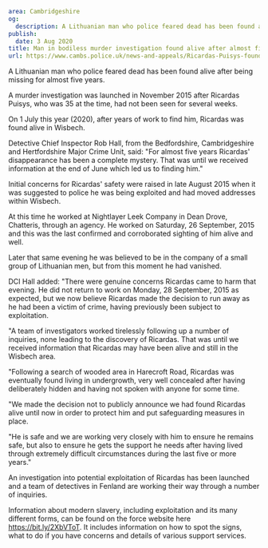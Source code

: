 ```yaml
area: Cambridgeshire
og:
  description: A Lithuanian man who police feared dead has been found alive after being missing for almost five years.
publish:
  date: 3 Aug 2020
title: Man in bodiless murder investigation found alive after almost five years
url: https://www.cambs.police.uk/news-and-appeals/Ricardas-Puisys-found
```

A Lithuanian man who police feared dead has been found alive after being missing for almost five years.

A murder investigation was launched in November 2015 after Ricardas Puisys, who was 35 at the time, had not been seen for several weeks.

On 1 July this year (2020), after years of work to find him, Ricardas was found alive in Wisbech.

Detective Chief Inspector Rob Hall, from the Bedfordshire, Cambridgeshire and Hertfordshire Major Crime Unit, said: "For almost five years Ricardas' disappearance has been a complete mystery. That was until we received information at the end of June which led us to finding him."

Initial concerns for Ricardas' safety were raised in late August 2015 when it was suggested to police he was being exploited and had moved addresses within Wisbech.

At this time he worked at Nightlayer Leek Company in Dean Drove, Chatteris, through an agency. He worked on Saturday, 26 September, 2015 and this was the last confirmed and corroborated sighting of him alive and well.

Later that same evening he was believed to be in the company of a small group of Lithuanian men, but from this moment he had vanished.

DCI Hall added: "There were genuine concerns Ricardas came to harm that evening. He did not return to work on Monday, 28 September, 2015 as expected, but we now believe Ricardas made the decision to run away as he had been a victim of crime, having previously been subject to exploitation.

"A team of investigators worked tirelessly following up a number of inquiries, none leading to the discovery of Ricardas. That was until we received information that Ricardas may have been alive and still in the Wisbech area.

"Following a search of wooded area in Harecroft Road, Ricardas was eventually found living in undergrowth, very well concealed after having deliberately hidden and having not spoken with anyone for some time.

"We made the decision not to publicly announce we had found Ricardas alive until now in order to protect him and put safeguarding measures in place.

"He is safe and we are working very closely with him to ensure he remains safe, but also to ensure he gets the support he needs after having lived through extremely difficult circumstances during the last five or more years."

An investigation into potential exploitation of Ricardas has been launched and a team of detectives in Fenland are working their way through a number of inquiries.

Information about modern slavery, including exploitation and its many different forms, can be found on the force website here https://bit.ly/2XbVToT. It includes information on how to spot the signs, what to do if you have concerns and details of various support services.
